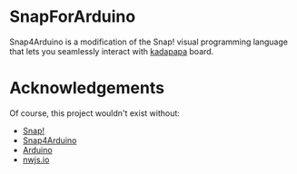 # SnapForArduino
Snap4Arduino is a modification of the Snap! visual programming language that lets you seamlessly interact with [kadapapa](http://www.kadapapa.com) board.

Acknowledgements
================

Of course, this project wouldn't exist without:

* [Snap!](http://snap.berkeley.edu)
* [Snap4Arduino](http://snap4arduino.org)
* [Arduino](http://arduino.org)
* [nwjs.io](http://nwjs.io)
